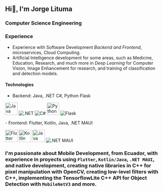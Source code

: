 ## Hi👋, I'm Jorge Lituma

### Computer Science Engineering

### Experience
- Experience with Software Development *Backend and Frontend*, microservices, Cloud Computing.
- Artificial Intelligence development for some areas, such as Medicine, Education, Research, and much more in *Deep Learning* for Computer Vision, Image Enhancement for research, and training of classification and detection models.

#### Technologies
- Backend: Java, .NET C#, Python Flask
<p> <img src="https://1000marcas.net/wp-content/uploads/2020/11/Java-logo.png" alt="Java" height="40"/> <img src="https://geekstorming.wordpress.com/wp-content/uploads/2019/12/7e49c-1mfohvi5b1xzkytxiaky7pq.png" alt=".NET" /> <img src="https://img.shields.io/badge/C%23-239120?style=for-the-badge&logo=c-sharp&logoColor=white" alt="C#" /> <img src="https://images.ctfassets.net/em6l9zw4tzag/oVfiswjNH7DuCb7qGEBPK/b391db3a1d0d3290b96ce7f6aacb32b0/python.png" alt="Python" height="40"/> <img src="https://img.shields.io/badge/Flask-000000?style=for-the-badge&logo=flask&logoColor=white" alt="Flask" /> </p>
- Frontend: Flutter, Kotlin, Java, .NET MAUI
<p> <img src="https://storage.googleapis.com/cms-storage-bucket/c823e53b3a1a7b0d36a9.png" alt="Flutter" height="40"/> <img src="https://cdn-images-1.medium.com/max/480/1*jA64NTovT-efZ96tcq-X5g.png" alt="Kotlin" height="40"/> <img src="https://1000marcas.net/wp-content/uploads/2020/11/Java-logo.png" alt="Java" height="40"/> <img src="https://img.shields.io/badge/.NET_MAUI-512BD4?style=for-the-badge&logo=dotnet&logoColor=white" alt=".NET MAUI" /> </p>

<!--### Proyects
- [Mobile Development with native libs C++]()
- [Alzheimer's Detection Model with published Article]()-->
### I'm passionate about Mobile Development, from Ecuador, with experience in proyects using `Flutter`, `Kotlin/Java`, `.NET MAUI`, and native development, creating native libraries in C++ for pixel manipulation with OpenCV, creating low-level filters with C++, implementing the TensorflowLite C++ API for Object Detection with `MobileNetV3` and more.
